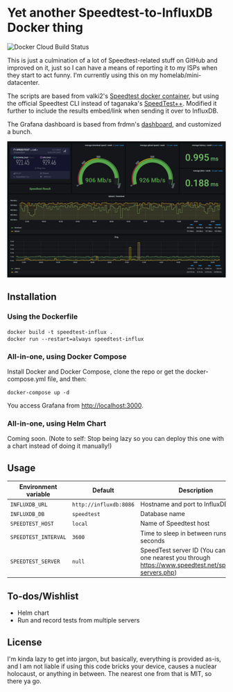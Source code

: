 # Yet another Speedtest-to-InfluxDB Docker thing

![Docker Cloud Build Status](https://img.shields.io/docker/cloud/build/jmacalinao/speedtest-influx?style=for-the-badge)

This is just a culmination of a lot of Speedtest-related stuff on GitHub and improved on it, just so I can have a means of reporting it to my ISPs when they start to act funny. I'm currently using this on my homelab/mini-datacenter.

The scripts are based from valki2's [Speedtest docker container](https://github.com/valki2/Speedtestplusplus), but using the official Speedtest CLI instead of taganaka's [SpeedTest++](https://github.com/taganaka/SpeedTest). Modified it further to include the results embed/link when sending it over to InfluxDB.

The Grafana dashboard is based from frdmn's [dashboard](https://github.com/frdmn/docker-speedtest-grafana), and customized a bunch.

![Grafana dashboard](dashboard.png "Grafana dashboard")

## Installation

### Using the Dockerfile

    docker build -t speedtest-influx .
    docker run --restart=always speedtest-influx

### All-in-one, using Docker Compose

Install Docker and Docker Compose, clone the repo or get the docker-compose.yml file, and then:

    docker-compose up -d

You access Grafana from <http://localhost:3000>.

### All-in-one, using Helm Chart

Coming soon. (Note to self: Stop being lazy so you can deploy this one with a chart instead of doing it manually!)

## Usage

Environment variable | Default | Description
-------------------- | ------- | -----------
`INFLUXDB_URL` | `http://influxdb:8086` | Hostname and port to InfluxDB
`INFLUXDB_DB` | `speedtest` | Database name
`SPEEDTEST_HOST` | `local` | Name of Speedtest host
`SPEEDTEST_INTERVAL` | `3600` | Time to sleep in between runs; in seconds
`SPEEDTEST_SERVER` | `null` | SpeedTest server ID (You can get the one nearest you through <https://www.speedtest.net/speedtest-servers.php>)

## To-dos/Wishlist

* Helm chart
* Run and record tests from multiple servers

## License

I'm kinda lazy to get into jargon, but basically, everything is provided as-is, and I am not liable if using this code bricks your device, causes a nuclear holocaust, or anything in between. The nearest one from that is MIT, so there ya go.
